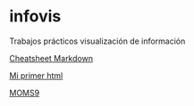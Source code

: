 # infovis
Trabajos prácticos visualización de información 

[Cheatsheet Markdown](github.com/adam-p/markdown-here/wiki/Markdown-Cheatsheet)

[Mi primer html](https://candelapalomeque.github.io/infovis/index.html)

[MOMS9](https:candelapalomeque.github.io/infovis/moms9.html)
